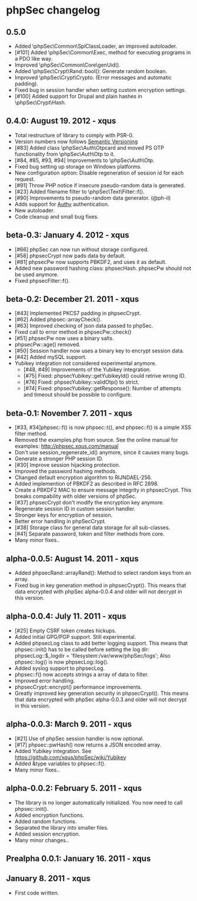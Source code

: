phpSec changelog
================

0.5.0
-----
* Added \phpSec\Common\SplClassLoader, an improved autoloader.
* [#101] Added \phpSec\Common\Exec, method for executing programs in a PDO like way.
* Improved \phpSec\Common\Core\genUid().
* Added \phpSec\Crypt\Rand::bool(): Generate random boolean.
* Improved \phpSec\Crypt\Crypto. (Error messages and automatic padding).
* Fixed bug in session handler when setting custom encryption settings.
* [#100] Added support for Drupal and plain hashes in \phpSec\Crypt\Hash.

0.4.0: August 19. 2012 - xqus
-----------------------------
* Total restructure of library to comply with PSR-0.
* Version numbers now follows [Semantic Versioning](http://semver.org/)
* [#83] Added class \phpSec\Auth\Otpcard and moved PS OTP functionality from \phpSec\Auth\Otp to it.
* [#84, #85, #93, #94] Improvements to \phpSec\Auth\Otp.
* Fixed bug setting up storage on Windows platforms.
* New configuration option: Disable regeneration of session id for each request.
* [#91] Throw PHP notice if insecure pseudo-random data is generated.
* [#23] Added filename filter to \phpSec\Text\Filter::f().
* [#90] Improvements to pseudo-random data generator. (@ph-il)
* Adds support for [Authy](http://authy.com) authentication. 
* New autoloader.
* Code cleanup and small bug fixes.

beta-0.3: January 4. 2012 - xqus
--------------------------------
* [#66] phpSec can now run without storage configured.
* [#58] phpsecCrypt now pads data by default.
* [#81] phpsecPw now supports PBKDF2, and uses it as default.
* Added new password hashing class: phpsecHash. phpsecPw should not be used
  anymore.
* Fixed phpsecFilter::f().

beta-0.2: December 21. 2011 - xqus
----------------------------------
* [#43] Implemented PKCS7 padding in phpsecCrypt.
* [#62] Added phpsec::arrayCheck().
* [#63] Improved checking of json data passed to phpSec.
* Fixed call to error method in phpsecPw::check()
* [#51] phpsecPw now uses a binary salts.
* phpsecPw::age() removed.
* [#50] Session handler now uses a binary key to encrypt session data.
* [#42] Added mySQL support.
* Yubikey integration not considered experimental anymore.
  * [#48, #49] Improvements of the Yubikey integration.
  * [#75] Fixed: phpsecYubikey::getYubikeyId() could retrive wrong ID.
  * [#76] Fixed: phpsecYubikey::validOtp() to strict.
  * [#74] Fixed: phpsecYubikey::getResponse(): Number of attempts and timeout
          should be possible to configure.


beta-0.1: November 7. 2011 - xqus
---------------------------------
* [#33, #34]phpsec::f() is now phpsec::t(), and phpsec::f() is a simple XSS
  filter method.
* Removed the examples.php from source. See the online manual for examples:
  http://phpsec.xqus.com/manual
* Don't use session_regenerate_id() anymore, since it causes many bugs.
* Generate a stronger PHP session ID.
* [#30] Improve session hijacking protection.
* Improved the password hashing methods.
* Changed default encryption algorithm to RIJNDAEL-256.
* Added implemention of PBKDF2 as described in RFC 2898.
* Create a PBKDF2 MAC to ensure message integrity in phpsecCrypt. This breaks
  compability with older versions of phpSec.
* [#37] phpsecCrypt don't modify the encryption key anymore.
* Regenerate session ID in custom session handler.
* Stronger keys for encryption of session.
* Better error handling in phpSecCrypt.
* [#38] Storage class for general data storage for all sub-classes.
* [#41] Separate password, token and filter methods from core.
* Many minor fixes..

alpha-0.0.5: August 14. 2011 - xqus
-----------------------------------
* Added phpsecRand::arrayRand(): Method to select random keys from an array.
* Fixed bug in key generation method in phpsecCrypt().
  This means that data encrypted with phpSec alpha-0.0.4 and older will not
  decrypt in this version.

alpha-0.0.4: July 11. 2011 - xqus
---------------------------------
* [#25] Empty CSRF token creates hickups.
* Added initial GPG/PGP support. Still experimental.
* Added phpsecLog class to add better logging support.
  This means that phpsec::init() has to be called before setting the log dir:
  phpsecLog::$_logdir = 'filesystem:/var/www/phpSec/logs';
  Also phpsec::log() is now phpsecLog::log().
* Added syslog support to phpsecLog.
* phpsec::f() now accepts strings a array of data to filter.
* Improved error handling.
* phpsecCrypt::encrypt() performance improvements.
* Greatly improved key generation security in phpsecCrypt().
  This means that data encrypted with phpSec alpha-0.0.3 and older will not
  decrypt in this version.

alpha-0.0.3: March 9. 2011 - xqus
---------------------------------
* [#21] Use of phpSec session handler is now optional.
* [#17] phpsec::pwHash() now returns a JSON encoded array.
* Added Yubikey integration. See https://github.com/xqus/phpSec/wiki/Yubikey
* Added &type variables to phpsec::f().
* Many minor fixes..

alpha-0.0.2: February 5. 2011 - xqus
------------------------------------
* The library is no longer automatically initialized.
  You now need to call phpsec::init().
* Added encryption functions.
* Added random functions.
* Separated the library into smaller files.
* Added session encryption.
* Many minor changes..

Prealpha 0.0.1: January 16. 2011 - xqus
---------------------------------------

January 8. 2011 - xqus
----------------------
* First code written.
